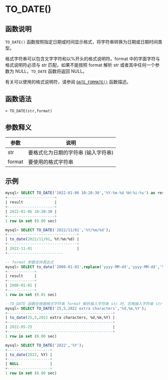 # **TO_DATE()**

## **函数说明**

`TO_DATE()` 函数按照指定日期或时间显示格式，将字符串转换为日期或日期时间类型。

格式字符串可以包含文字字符和以%开头的格式说明符。format 中的字面字符与格式说明符必须与 str 匹配，如果不能按照 format 解析 str 或者其中任何一个参数为 NULL，`TO_DATE` 函数将返回 NULL。

有关可以使用的格式说明符，请参阅 [`DATE_FORMATE()`](date-format.md) 函数描述。

## **函数语法**

```
> TO_DATE(str,format)
```

## **参数释义**

|  参数   | 说明 |
|  ----  | ----  |
| str    | 要格式化为日期的字符串 (输入字符串)   |
| format | 要使用的格式字符串  |

## **示例**

```sql
mysql> SELECT TO_DATE('2022-01-06 10:20:30','%Y-%m-%d %H:%i:%s') as result;
+---------------------+
| result              |
+---------------------+
| 2022-01-06 10:20:30 |
+---------------------+
1 row in set (0.00 sec)

mysql> SELECT TO_DATE('2022/11/01','%Y/%m/%d');
+-------------------------------+
| to_date(2022/11/01, %Y/%m/%d) |
+-------------------------------+
| 2022-11-01                    |
+-------------------------

-- format 参数支持表达式
mysql> SELECT to_date('2008-01-01',replace('yyyy-MM-dd','yyyy-MM-dd','%Y-%m-%d')) as result;
+------------+
| result     |
+------------+
| 2008-01-01 |
+------------+
1 row in set (0.01 sec)

--TO_DATE 函数在根据格式字符串 format 解析输入字符串 str 时，忽略输入字符串 str 末尾的额外字符
mysql> SELECT TO_DATE('25,5,2022 extra characters','%d,%m,%Y'); 
+-----------------------------------------------+
| to_date(25,5,2022 extra characters, %d,%m,%Y) |
+-----------------------------------------------+
| 2022-05-25                                    |
+-----------------------------------------------+
1 row in set (0.00 sec)

mysql> SELECT TO_DATE('2022','%Y');
+-------------------+
| to_date(2022, %Y) |
+-------------------+
| NULL              |
+-------------------+
1 row in set (0.00 sec)
```  
